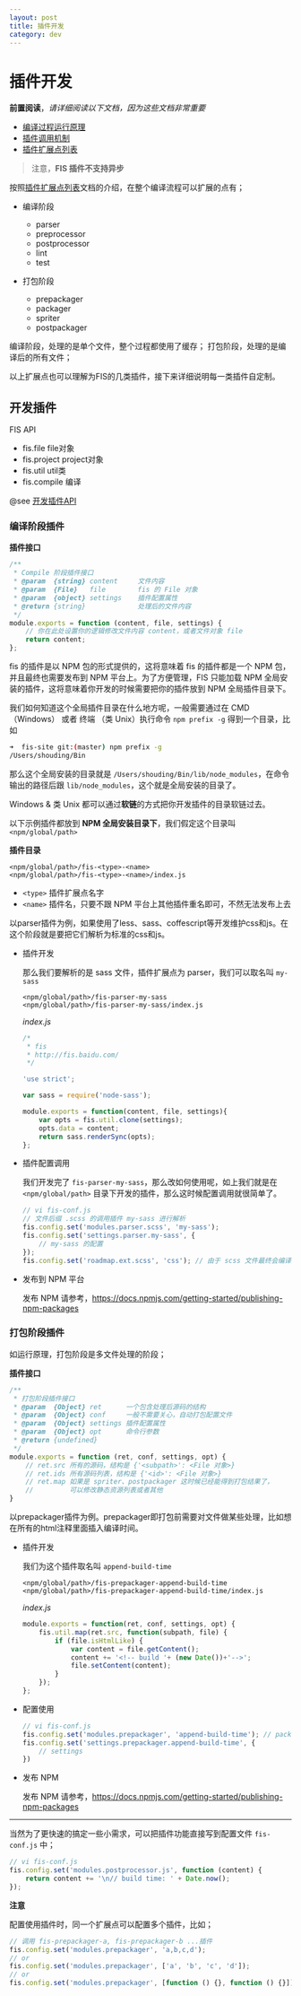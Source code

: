 ```yaml
---
layout: post
title: 插件开发
category: dev
---
```

# 插件开发

**前置阅读**，*请详细阅读以下文档，因为这些文档非常重要*

+ [编译过程运行原理](/docs/more/fis-base.html)
+ [插件调用机制](/docs/more/how-plugin-works.html)
+ [插件扩展点列表](/docs/more/extension-point.html)

> 注意，**FIS 插件不支持异步**

按照[插件扩展点列表](/docs/more/extension-point.html)文档的介绍，在整个编译流程可以扩展的点有；

* 编译阶段
    * parser
    * preprocessor
    * postprocessor
    * lint
    * test

* 打包阶段
    * prepackager
    * packager
    * spriter
    * postpackager

编译阶段，处理的是单个文件，整个过程都使用了缓存；
打包阶段，处理的是编译后的所有文件；

以上扩展点也可以理解为FIS的几类插件，接下来详细说明每一类插件自定制。


## 开发插件

FIS API

* fis.file      file对象
* fis.project   project对象
* fis.util      util类
* fis.compile   编译

@see [开发插件API](/docs/api/dev.html)

### 编译阶段插件

**插件接口**

```js
/**
 * Compile 阶段插件接口
 * @param  {string} content     文件内容
 * @param  {File}   file        fis 的 File 对象
 * @param  {object} settings    插件配置属性
 * @return {string}             处理后的文件内容
 */
module.exports = function (content, file, settings) {
    // 你在此处设置你的逻辑修改文件内容 content，或者文件对象 file
    return content;
};
```

fis 的插件是以 NPM 包的形式提供的，这将意味着 fis 的插件都是一个 NPM 包，并且最终也需要发布到 NPM 平台上。为了方便管理，FIS 只能加载 NPM 全局安装的插件，这将意味着你开发的时候需要把你的插件放到 NPM 全局插件目录下。

我们如何知道这个全局插件目录在什么地方呢，一般需要通过在 CMD （Windows） 或者 终端
 （类 Unix）执行命令 `npm prefix -g` 得到一个目录，比如

 ```bash
➜  fis-site git:(master) npm prefix -g
/Users/shouding/Bin
 ```

那么这个全局安装的目录就是 `/Users/shouding/Bin/lib/node_modules`，在命令输出的路径后跟 `lib/node_modules`，这个就是全局安装的目录了。

Windows & 类 Unix 都可以通过**软链**的方式把你开发插件的目录软链过去。

以下示例插件都放到 **NPM 全局安装目录下**，我们假定这个目录叫 `<npm/global/path>`

**插件目录**

```
<npm/global/path>/fis-<type>-<name>
<npm/global/path>/fis-<type>-<name>/index.js
```

- `<type>` 插件扩展点名字
- `<name>` 插件名，只要不跟 NPM 平台上其他插件重名即可，不然无法发布上去


以parser插件为例，如果使用了less、sass、coffescript等开发维护css和js。在这个阶段就是要把它们解析为标准的css和js。

- 插件开发

    那么我们要解析的是 sass 文件，插件扩展点为 parser，我们可以取名叫 `my-sass`

    ```
    <npm/global/path>/fis-parser-my-sass
    <npm/global/path>/fis-parser-my-sass/index.js
    ```

    *index.js*

    ```javascript
    /*
     * fis
     * http://fis.baidu.com/
     */

    'use strict';

    var sass = require('node-sass');

    module.exports = function(content, file, settings){
        var opts = fis.util.clone(settings);
        opts.data = content;
        return sass.renderSync(opts);
    };

    ```

- 插件配置调用

    我们开发完了 `fis-parser-my-sass`，那么改如何使用呢，如上我们就是在`<npm/global/path>` 目录下开发的插件，那么这时候配置调用就很简单了。

    ```js
    // vi fis-conf.js
    // 文件后缀 .scss 的调用插件 my-sass 进行解析
    fis.config.set('modules.parser.scss', 'my-sass');
    fis.config.set('settings.parser.my-sass', {
        // my-sass 的配置
    });
    fis.config.set('roadmap.ext.scss', 'css'); // 由于 scss 文件最终会编译成 css，设置最终产出文件后缀为 css
    ```

- 发布到 NPM 平台

    发布 NPM 请参考，https://docs.npmjs.com/getting-started/publishing-npm-packages

### 打包阶段插件

如运行原理，打包阶段是多文件处理的阶段；

**插件接口**

```js
/**
 * 打包阶段插件接口
 * @param  {Object} ret      一个包含处理后源码的结构
 * @param  {Object} conf     一般不需要关心，自动打包配置文件
 * @param  {Object} settings 插件配置属性
 * @param  {Object} opt      命令行参数
 * @return {undefined}          
 */
module.exports = function (ret, conf, settings, opt) {
    // ret.src 所有的源码，结构是 {'<subpath>': <File 对象>}
    // ret.ids 所有源码列表，结构是 {'<id>': <File 对象>}
    // ret.map 如果是 spriter、postpackager 这时候已经能得到打包结果了，
    //         可以修改静态资源列表或者其他
}
```

以prepackager插件为例。prepackager即打包前需要对文件做某些处理，比如想在所有的html注释里面插入编译时间。

- 插件开发

    我们为这个插件取名叫 `append-build-time`

    ```
    <npm/global/path>/fis-prepackager-append-build-time
    <npm/global/path>/fis-prepackager-append-build-time/index.js
    ```
    *index.js*

    ```javascript
    module.exports = function(ret, conf, settings, opt) {
        fis.util.map(ret.src, function(subpath, file) {
            if (file.isHtmlLike) {
                var content = file.getContent();
                content += '<!-- build '+ (new Date())+'-->';
                file.setContent(content);
            }
        });
    };
    ```

- 配置使用

    ```js
    // vi fis-conf.js
    fis.config.set('modules.prepackager', 'append-build-time'); // packager阶段插件处理所有文件，所以不需要给某一类后缀的文件设置。
    fis.config.set('settings.prepackager.append-build-time', {
        // settings
    })
    ```

- 发布 NPM
    
    发布 NPM 请参考，https://docs.npmjs.com/getting-started/publishing-npm-packages

--------

当然为了更快速的搞定一些小需求，可以把插件功能直接写到配置文件 `fis-conf.js` 中；

```js
// vi fis-conf.js
fis.config.set('modules.postprocessor.js', function (content) {
    return content += '\n// build time: ' + Date.now();
});
```

**注意**

配置使用插件时，同一个扩展点可以配置多个插件，比如；

```js
// 调用 fis-prepackager-a, fis-prepackager-b ...插件
fis.config.set('modules.prepackager', 'a,b,c,d');
// or
fis.config.set('modules.prepackager', ['a', 'b', 'c', 'd']);
// or
fis.config.set('modules.prepackager', [function () {}, function () {}])
```